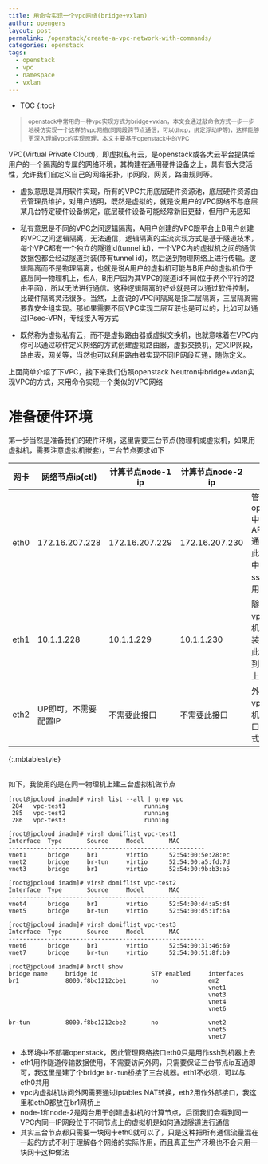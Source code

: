 ```yaml
---
title: 用命令实现一个vpc网络(bridge+vxlan)                        
author: opengers
layout: post
permalink: /openstack/create-a-vpc-network-with-commands/
categories: openstack
tags:
  - openstack
  - vpc
  - namespace
  - vxlan
---   
```


* TOC
{:toc}    

><small>openstack中常用的一种vpc实现方式为bridge+vxlan，本文会通过敲命令方式一步一步地模仿实现一个这样的vpc网络(同网段跨节点通信，可以dhcp，绑定浮动IP等)，这样能够更深入理解vpc的实现原理，本文主要基于openstack中的VPC</small>        

VPC(Virtual Private Cloud)，即虚拟私有云，是openstack或各大云平台提供给用户的一个隔离的专属的网络环境，其构建在通用硬件设备之上，具有很大灵活性，允许我们自定义自己的网络拓扑，ip网段，网关，路由规则等。               
        
- 虚拟意思是其用软件实现，所有的VPC共用底层硬件资源池，底层硬件资源由云管理员维护，对用户透明，既然是虚拟的，就是说用户的VPC网络不与底层某几台特定硬件设备绑定，底层硬件设备可能经常新旧更替，但用户无感知                 

- 私有意思是不同的VPC之间逻辑隔离，A用户创建的VPC跟平台上B用户创建的VPC之间逻辑隔离，无法通信，逻辑隔离的主流实现方式是基于隧道技术，每个VPC都有一个独立的隧道id(tunnel id)，一个VPC内的虚拟机之间的通信数据包都会经过隧道封装(带有tunnel id)，然后送到物理网络上进行传输。逻辑隔离而不是物理隔离，也就是说A用户的虚拟机可能与B用户的虚拟机位于底层同一物理机上，但A，B用户因为其VPC的隧道id不同(位于两个平行的路由平面)，所以无法进行通信。这种逻辑隔离的好处就是可以通过软件控制，比硬件隔离灵活很多。当然，上面说的VPC间隔离是指二层隔离，三层隔离需要靠安全组实现。那如果需要不同VPC实现二层互联也是可以的，比如可以通过IPsec-VPN，专线接入等方式                                
- 既然称为虚拟私有云，而不是虚拟路由器或虚拟交换机，也就意味着在VPC内你可以通过软件定义网络的方式创建虚拟路由器，虚拟交换机，定义IP网段，路由表，网关等，当然也可以利用路由器实现不同IP网段互通，随你定义。         

上面简单介绍了下VPC，接下来我们仿照openstack Neutron中bridge+vxlan实现VPC的方式，来用命令实现一个类似的VPC网络             

# 准备硬件环境               

第一步当然是准备我们的硬件环境，这里需要三台节点(物理机或虚拟机，如果用虚拟机，需要注意虚拟机嵌套)，三台节点要求如下         

| 网卡 | 网络节点ip(ctl) | 计算节点node-1 ip | 计算节点node-2 ip | 用途 |
| --------- | -------- | -------- | -------- | -------- |
| eth0 | 172.16.207.228  |  172.16.207.229 | 172.16.207.230 | 管理网络，openstac中用于API/MQ/db通信连接，此测试环境中仅仅作为ssh连接使用 |
| eth1 | 10.1.1.228 | 10.1.1.229 | 10.1.1.230 | 隧道网络，vpc内虚拟机数据包封装后，通过此网络传输到其它节点上 |
| eth2 | UP即可，不需要配置IP | 不需要此接口 | 不需要此接口 | 外部网络，vpc内虚拟机通过此接口以NAT方式访问外网 |
{:.mbtablestyle}       
<br />

如下，我使用的是在同一物理机上建三台虚拟机做节点           

``` shell
[root@jpcloud inadm]# virsh list --all | grep vpc
 284   vpc-test1                      running
 285   vpc-test2                      running
 286   vpc-test3                      running

[root@jpcloud inadm]# virsh domiflist vpc-test1
Interface  Type       Source     Model       MAC
-------------------------------------------------------
vnet1      bridge     br1        virtio      52:54:00:5e:28:ec
vnet2      bridge     br-tun     virtio      52:54:00:a5:fd:7d
vnet3      bridge     br1        virtio      52:54:00:9b:b3:a5

[root@jpcloud inadm]# virsh domiflist vpc-test2
Interface  Type       Source     Model       MAC
-------------------------------------------------------
vnet4      bridge     br1        virtio      52:54:00:d4:a5:d4
vnet5      bridge     br-tun     virtio      52:54:00:d5:1f:6a

[root@jpcloud inadm]# virsh domiflist vpc-test3
Interface  Type       Source     Model       MAC
-------------------------------------------------------
vnet6      bridge     br1        virtio      52:54:00:31:46:69
vnet7      bridge     br-tun     virtio      52:54:00:51:8f:b9

[root@jpcloud inadm]# brctl show
bridge name     bridge id               STP enabled     interfaces
br1             8000.f8bc1212cbe1       no              em2
                                                        vnet1
                                                        vnet3
                                                        vnet4
                                                        vnet6

br-tun          8000.f8bc1212cbe2       no              vnet2
                                                        vnet5
                                                        vnet7
```

- 本环境中不部署openstack，因此管理网络接口eth0只是用作ssh到机器上去           
- eth1用作隧道传输数据使用，不需要访问外网，只需要保证三台节点ip互通即可，我这里是建了个bridge `br-tun`桥接了三台机器。eth1不必须，可以与eth0共用    
- vpc内虚拟机访问外网需要通过iptables NAT转换，eth2用作外部接口，我这里和eth0都放在br1网桥上                          
- node-1和node-2是两台用于创建虚拟机的计算节点，后面我们会看到同一VPC内同一IP网段位于不同节点上的虚拟机是如何通过隧道进行通信           
- 其实三台节点都只需要一块网卡eth0就可以了，只是这种把所有通信流量混在一起的方式不利于理解各个网络的实际作用，而且真正生产环境也不会只用一块网卡这种做法            





